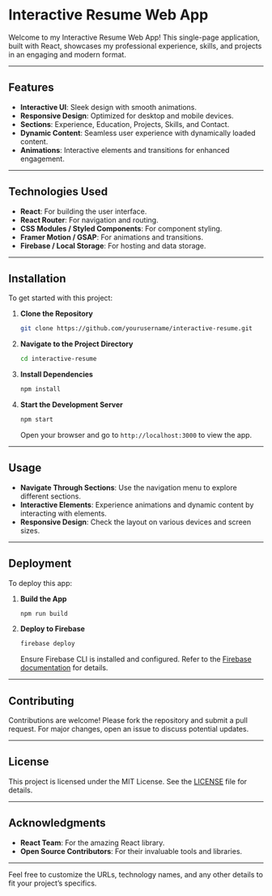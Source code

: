 # Interactive Resume Web App

Welcome to my Interactive Resume Web App! This single-page application, built with React, showcases my professional experience, skills, and projects in an engaging and modern format.

---

## Features

- **Interactive UI**: Sleek design with smooth animations.
- **Responsive Design**: Optimized for desktop and mobile devices.
- **Sections**: Experience, Education, Projects, Skills, and Contact.
- **Dynamic Content**: Seamless user experience with dynamically loaded content.
- **Animations**: Interactive elements and transitions for enhanced engagement.

---

## Technologies Used

- **React**: For building the user interface.
- **React Router**: For navigation and routing.
- **CSS Modules / Styled Components**: For component styling.
- **Framer Motion / GSAP**: For animations and transitions.
- **Firebase / Local Storage**: For hosting and data storage.

---

## Installation

To get started with this project:

1. **Clone the Repository**

   ```bash
   git clone https://github.com/yourusername/interactive-resume.git
   ```

2. **Navigate to the Project Directory**

   ```bash
   cd interactive-resume
   ```

3. **Install Dependencies**

   ```bash
   npm install
   ```

4. **Start the Development Server**

   ```bash
   npm start
   ```

   Open your browser and go to `http://localhost:3000` to view the app.

---

## Usage

- **Navigate Through Sections**: Use the navigation menu to explore different sections.
- **Interactive Elements**: Experience animations and dynamic content by interacting with elements.
- **Responsive Design**: Check the layout on various devices and screen sizes.

---

## Deployment

To deploy this app:

1. **Build the App**

   ```bash
   npm run build
   ```

2. **Deploy to Firebase**

   ```bash
   firebase deploy
   ```

   Ensure Firebase CLI is installed and configured. Refer to the [Firebase documentation](https://firebase.google.com/docs/cli) for details.

---

## Contributing

Contributions are welcome! Please fork the repository and submit a pull request. For major changes, open an issue to discuss potential updates.

---

## License

This project is licensed under the MIT License. See the [LICENSE](LICENSE) file for details.

---

## Acknowledgments

- **React Team**: For the amazing React library.
- **Open Source Contributors**: For their invaluable tools and libraries.

---

Feel free to customize the URLs, technology names, and any other details to fit your project’s specifics.
